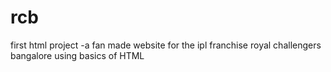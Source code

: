 # rcb
first html project -a fan made website for the ipl franchise royal challengers bangalore using basics of HTML
